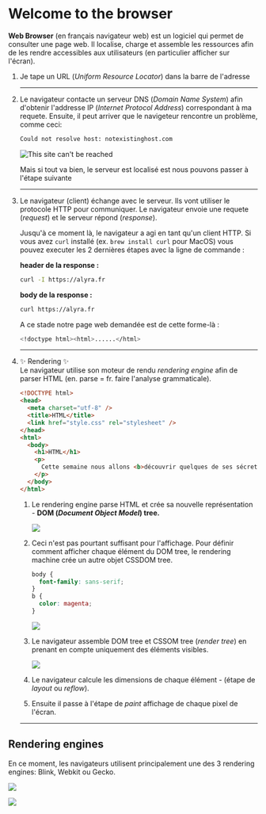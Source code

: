 # Welcome to the browser

**Web Browser** (en français navigateur web) est un logiciel qui permet de consulter une page web. Il localise, charge et assemble les ressources afin de les rendre accessibles aux utilisateurs (en particulier afficher sur l'écran).

1. Je tape un URL (_Uniform Resource Locator_) dans la barre de l'adresse

   ***

1. Le navigateur contacte un serveur DNS (_Domain Name System_) afin d'obtenir l'addresse IP (_Internet Protocol Address_) correspondant à ma requete. Ensuite, il peut arriver que le navigeteur rencontre un problème, comme ceci:

   ```bash
   Could not resolve host: notexistinghost.com
   ```

   ![This site can't be reached](https://wptemplates.pehaa.com/assets/alyra/cantbereached.png)

   Mais si tout va bien, le serveur est localisé est nous pouvons passer à l'étape suivante

   ***

1. Le navigateur (client) échange avec le serveur. Ils vont utiliser le protocole HTTP pour communiquer. Le navigateur envoie une requete (_request_) et le serveur répond (_response_).

   Jusqu'à ce moment là, le navigateur a agi en tant qu'un client HTTP. Si vous avez `curl` installé (ex. `brew install curl` pour MacOS) vous pouvez executer les 2 dernières étapes avec la ligne de commande :

   **header de la response :**

   ```bash
   curl -I https://alyra.fr
   ```

   **body de la response :**

   ```bash
   curl https://alyra.fr
   ```

   A ce stade notre page web demandée est de cette forme-là :

   ```bash
   <!doctype html><html>......</html>
   ```

   ***

1. ✨ Rendering ✨  
   Le navigateur utilise son moteur de rendu _rendering engine_ afin de parser HTML (en. parse = fr. faire l'analyse grammaticale).

   ```html
   <!DOCTYPE html>
   <head>
     <meta charset="utf-8" />
     <title>HTML</title>
     <link href="style.css" rel="stylesheet" />
   </head>
   <html>
     <body>
       <h1>HTML</h1>
       <p>
         Cette semaine nous allons <b>découvrir quelques de ses sécrets.</b>
       </p>
     </body>
   </html>
   ```

   1. Le rendering engine parse HTML et crée sa nouvelle représentation - **DOM (_Document Object Model_) tree.**

      ![](https://wptemplates.pehaa.com/assets/alyra/dom1.png)

   1. Ceci n'est pas pourtant suffisant pour l'affichage. Pour définir comment afficher chaque élément du DOM tree, le rendering machine crée un autre objet CSSDOM tree.

      ```css
      body {
        font-family: sans-serif;
      }
      b {
        color: magenta;
      }
      ```

      ![](https://wptemplates.pehaa.com/assets/alyra/cssom.png)

   1. Le navigateur assemble DOM tree et CSSOM tree (_render tree_) en prenant en compte uniquement des éléments visibles.

      ![](https://wptemplates.pehaa.com/assets/alyra/render-tree.png)

   1. Le navigateur calcule les dimensions de chaque élément - (étape de _layout_ ou _reflow_).

   1. Ensuite il passe à l'étape de _paint_ affichage de chaque pixel de l'écran.

   ***

## Rendering engines

En ce moment, les navigateurs utilisent principalement une des 3 rendering engines: Blink, Webkit ou Gecko.

![](https://wptemplates.pehaa.com/assets/alyra/browser-engines.png)

![](https://wptemplates.pehaa.com/assets/alyra/statcounter-browsers.png)
